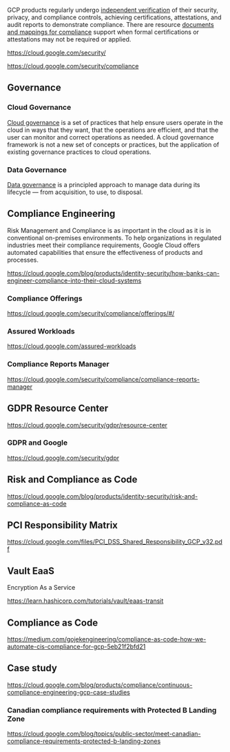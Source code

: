 



GCP products regularly undergo [independent verification](https://cloud.google.com/security/compliance
) of their security, privacy, and compliance controls, achieving certifications, attestations, and audit reports to demonstrate compliance. There are  resource [documents and mappings for compliance](https://cloud.google.com/security/compliance/compliance-reports-manager) support when formal certifications or attestations may not be required or applied.

https://cloud.google.com/security/

https://cloud.google.com/security/compliance

## Governance

### Cloud Governance

[Cloud governance](cloud-governance) is a set of practices that help ensure users operate in the cloud in ways that they want, that the operations are efficient, and that the user can monitor and correct operations as needed. A cloud governance framework is not a new set of concepts or practices, but the application of existing governance practices to cloud operations.


### Data Governance 


[Data governance](data-governance) is a principled approach to manage data during its lifecycle — from acquisition, to use, to disposal.


## Compliance Engineering

Risk Management and Compliance is as important in the cloud as it is in conventional on-premises environments. To help organizations in regulated industries meet their compliance requirements, Google Cloud offers automated capabilities that ensure the effectiveness of products and  processes. 

https://cloud.google.com/blog/products/identity-security/how-banks-can-engineer-compliance-into-their-cloud-systems

### Compliance Offerings

https://cloud.google.com/security/compliance/offerings/#/

### Assured Workloads

https://cloud.google.com/assured-workloads

### Compliance Reports Manager

https://cloud.google.com/security/compliance/compliance-reports-manager

## GDPR Resource Center

https://cloud.google.com/security/gdpr/resource-center

### GDPR and Google

https://cloud.google.com/security/gdpr

## Risk and Compliance as Code

https://cloud.google.com/blog/products/identity-security/risk-and-compliance-as-code

## PCI Responsibility Matrix

https://cloud.google.com/files/PCI_DSS_Shared_Responsibility_GCP_v32.pdf

## Vault EaaS

Encryption As a Service

https://learn.hashicorp.com/tutorials/vault/eaas-transit



## Compliance as Code

https://medium.com/gojekengineering/compliance-as-code-how-we-automate-cis-compliance-for-gcp-5eb21f2bfd21


## Case study

https://cloud.google.com/blog/products/compliance/continuous-compliance-engineering-gcp-case-studies

### Canadian compliance requirements with Protected B Landing Zone

https://cloud.google.com/blog/topics/public-sector/meet-canadian-compliance-requirements-protected-b-landing-zones